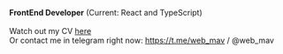 **FrontEnd Developer** (Current: React and TypeScript)
<br>
<br>
Watch out my CV [here](https://drive.google.com/file/d/1m1xkdXfXQPme7VqwF9h39XFnsRX9nPZV/view?usp=sharing)
<br>
Or contact me in telegram right now: https://t.me/web_mav / @web_mav
